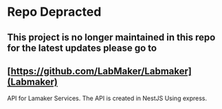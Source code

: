 # Repo Depracted
## This project is no longer maintained in this repo for the latest updates please go to 
## [https://github.com/LabMaker/Labmaker](Labmaker)

API for Lamaker Services. The API is created in NestJS Using express.
